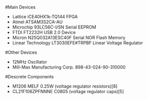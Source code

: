 #Main Devices
* Lattice iCE40HX1k-TQ144 FPGA
* Atmel ATSAM3S2CA-AU
* Microchip 93LC56C-I/SN Serial EEPROM
* FTDI FT2232H USB 2.0 Device
* Micron N25Q032A13ESC40F Serial NOR Flash Memory
* Linear Technology LT3030EFE#TRPBF Linear Voltage Regulator

#Other Devices
* 12MHz Oscillator
* Mill-Max Manufacturing Corp. 898-43-024-90-310000

#Descrete Components
* M1206 MELF 0.25W (voltage regulator resistors)[8]
* CL21F106ZPFNNNE C0805 (voltage regulator caps)[5]



